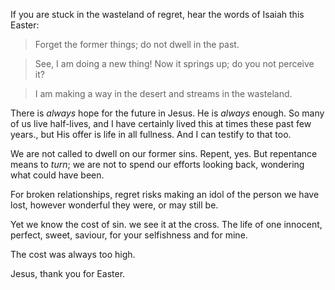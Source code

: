 If you are stuck in the wasteland of regret, hear the words of Isaiah
this Easter:

> Forget the former things; do not dwell in the past.

> See, I am doing a new thing! Now it springs up; do you not perceive
> it?

> I am making a way in the desert and streams in the wasteland.

There is *always* hope for the future in Jesus. He is *always*
enough. So many of us live half-lives, and I have certainly lived this
at times these past few years., but His offer is life in all
fullness. And I can testify to that too.

We are not called to dwell on our former sins. Repent, yes. But
repentance means to *turn*; we are not to spend our efforts looking
back, wondering what could have been.

For broken relationships, regret risks making an idol of the person we
have lost, however wonderful they were, or may still be.

Yet we know the cost of sin. we see it at the cross. The life of one
innocent, perfect, sweet, saviour, for your selfishness and for mine.

The cost was always too high.

Jesus, thank you for Easter.
